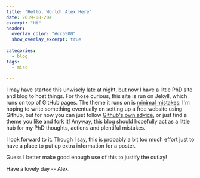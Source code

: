 ```yaml
---
title: "Hello, World! Alex Here"
date: 2019-08-20#
excerpt: "Hi"
header:
  overlay_color: "#cc5500"
  show_overlay_excerpt: true
  
categories:
  - blog
tags:
  - misc
  
---
```


I may have started this unwisely late at night, but now I have a little PhD site and blog to host things. For those curious, this site is run on Jekyll, which runs on top of GitHub pages. 
The theme it runs on is [minimal mistakes](https://mmistakes.github.io/minimal-mistakes/). I'm hoping to write something eventually on setting up a free website using Github, but for now you can just follow [Github's own advice](https://pages.github.com/), or just find a theme you like and fork it!
Anyway, this blog should hopefully act as a little hub for my PhD thoughts, actions and plentiful mistakes. 

I look forward to it. Though I say, this is probably a bit too much effort just to have a place to put up extra information for a poster. 

Guess I better make good enough use of this to justify the outlay!

Have a lovely day -- Alex.
